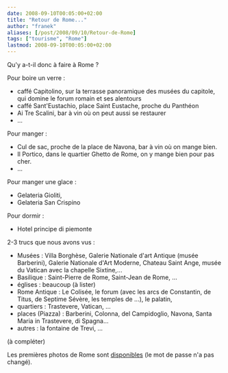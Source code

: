 ```yaml
---
date: 2008-09-10T00:05:00+02:00
title: "Retour de Rome..."
author: "franek"
aliases: [/post/2008/09/10/Retour-de-Rome]
tags: ["tourisme", "Rome"]
lastmod: 2008-09-10T00:05:00+02:00
---
```

Qu'y a-t-il donc à faire à Rome ?

Pour boire un verre :

- caffé Capitolino, sur la terrasse panoramique des musées du capitole, qui domine le forum romain et ses alentours
- caffé Sant'Eustachio, place Saint Eustache, proche du Panthéon
- Ai Tre Scalini, bar à vin où on peut aussi se restaurer
- ...

Pour manger :

- Cul de sac, proche de la place de Navona, bar à vin où on mange bien.
- Il Portico, dans le quartier Ghetto de Rome, on y mange bien pour pas cher.
- ...

Pour manger une glace :

- Gelateria Gioliti,
- Gelateria San Crispino

Pour dormir :

- Hotel principe di piemonte

2-3 trucs que nous avons vus :

- Musées : Villa Borghèse, Galerie Nationale d'art Antique (musée Barberini), Galerie Nationale d'Art Moderne, Chateau Saint Ange, musée du Vatican avec la chapelle Sixtine,...
- Basilique : Saint-Pierre de Rome, Saint-Jean de Rome, ...
- églises : beaucoup (à lister)
- Rome Antique : Le Colisée, le forum (avec les arcs de Constantin, de Titus, de Septime Sévère, les temples de ...), le palatin,
- quartiers : Trastevere, Vatican, ...
- places (Piazza) : Barberini, Colonna, del Campidoglio, Navona, Santa Maria in Trastevere, di Spagna...
- autres : la fontaine de Trevi, ...

(à compléter)

Les premières photos de Rome sont [disponibles](https://franek.chicour.net/gallery/main.php/v/tourisme/) (le mot de passe n'a pas changé).
